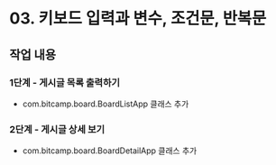 # 03. 키보드 입력과 변수, 조건문, 반복문


## 작업 내용

### 1단계 - 게시글 목록 출력하기

- com.bitcamp.board.BoardListApp 클래스 추가

### 2단계 - 게시글 상세 보기

- com.bitcamp.board.BoardDetailApp 클래스 추가
